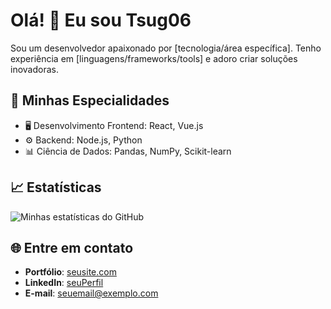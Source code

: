 # Olá! 👋 Eu sou Tsug06

Sou um desenvolvedor apaixonado por [tecnologia/área específica]. Tenho experiência em [linguagens/frameworks/tools] e adoro criar soluções inovadoras.

## 🚀 Minhas Especialidades
- 🖥️ Desenvolvimento Frontend: React, Vue.js
- ⚙️ Backend: Node.js, Python
- 📊 Ciência de Dados: Pandas, NumPy, Scikit-learn

## 📈 Estatísticas
![Minhas estatísticas do GitHub](https://github-readme-stats.vercel.app/api?username=SEU_USERNAME&show_icons=true&theme=radical)

## 🌐 Entre em contato
- **Portfólio**: [seusite.com](https://seusite.com)
- **LinkedIn**: [seuPerfil](https://linkedin.com/in/seuPerfil)
- **E-mail**: seuemail@exemplo.com

